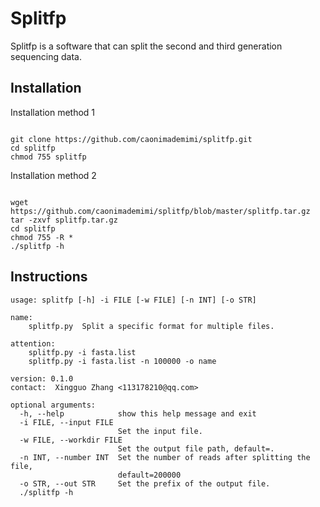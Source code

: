 # Splitfp
Splitfp is a software that can split the second and third generation sequencing data.
## Installation
Installation method 1
<pre><code>
git clone https://github.com/caonimademimi/splitfp.git
cd splitfp
chmod 755 splitfp
</code></pre>
Installation method 2
<pre><code>
wget https://github.com/caonimademimi/splitfp/blob/master/splitfp.tar.gz
tar -zxvf splitfp.tar.gz
cd splitfp 
chmod 755 -R * 
./splitfp -h
</code></pre>

## Instructions
<pre><code>usage: splitfp [-h] -i FILE [-w FILE] [-n INT] [-o STR] 

name: 
    splitfp.py  Split a specific format for multiple files. 

attention: 
    splitfp.py -i fasta.list 
    splitfp.py -i fasta.list -n 100000 -o name 

version: 0.1.0 
contact:  Xingguo Zhang <113178210@qq.com> 

optional arguments: 
  -h, --help            show this help message and exit 
  -i FILE, --input FILE 
                        Set the input file. 
  -w FILE, --workdir FILE 
                        Set the output file path, default=. 
  -n INT, --number INT  Set the number of reads after splitting the file, 
                        default=200000 
  -o STR, --out STR     Set the prefix of the output file. 
  ./splitfp -h
</code></pre>
